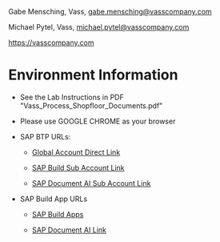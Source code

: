 Gabe Mensching, Vass, <gabe.mensching@vasscompany.com>

Michael Pytel, Vass, <michael.pytel@vasscompany.com>

<https://vasscompany.com>


# Environment Information

- See the Lab Instructions in PDF "Vass_Process_Shopfloor_Documents.pdf"
  
- Please use GOOGLE CHROME as your browser

- SAP BTP URLs:

  - [Global Account Direct
    Link](https://amer.cockpit.btp.cloud.sap/cockpit#/globalaccount/2c774650-2712-4b97-93a8-bc558d875b64/accountModel)

  - [SAP Build Sub Account
    Link](https://amer.cockpit.btp.cloud.sap/cockpit#/globalaccount/2c774650-2712-4b97-93a8-bc558d875b64/subaccount/bf0d91cd-3031-4a2e-8358-bca1b2394970/subaccountoverview)

  - [SAP Document AI Sub Account
    Link](https://amer.cockpit.btp.cloud.sap/cockpit#/globalaccount/2c774650-2712-4b97-93a8-bc558d875b64/subaccount/4fd2abe1-6f99-4865-ad26-7fccc0a36377/subaccountoverview)

- SAP Build App URLs

  - [SAP Build Apps](https://vass-sap-build-ai2.us10.build.cloud.sap/)

  - [SAP Document AI
    Link](https://sap-document-ai-gcp.us30.doc.cloud.sap/)

